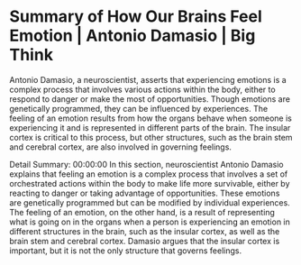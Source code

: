 # Summary of How Our Brains Feel Emotion | Antonio Damasio | Big Think

Antonio Damasio, a neuroscientist, asserts that experiencing emotions is a complex process that involves various actions within the body, either to respond to danger or make the most of opportunities. Though emotions are genetically programmed, they can be influenced by experiences. The feeling of an emotion results from how the organs behave when someone is experiencing it and is represented in different parts of the brain. The insular cortex is critical to this process, but other structures, such as the brain stem and cerebral cortex, are also involved in governing feelings.

Detail Summary: 
00:00:00
In this section, neuroscientist Antonio Damasio explains that feeling an emotion is a complex process that involves a set of orchestrated actions within the body to make life more survivable, either by reacting to danger or taking advantage of opportunities. These emotions are genetically programmed but can be modified by individual experiences. The feeling of an emotion, on the other hand, is a result of representing what is going on in the organs when a person is experiencing an emotion in different structures in the brain, such as the insular cortex, as well as the brain stem and cerebral cortex. Damasio argues that the insular cortex is important, but it is not the only structure that governs feelings.

